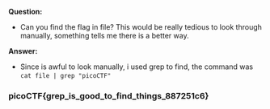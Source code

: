 __Question:__

- Can you find the flag in file? This would be really tedious to look through manually, something tells me there is a better way.

__Answer:__

- Since is awful to look manually, i used grep to find, the command was `cat file | grep "picoCTF"`

### picoCTF{grep_is_good_to_find_things_887251c6}
